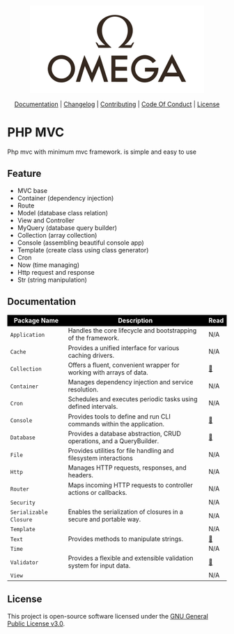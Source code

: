 <p align="center">
    <a href="https://omegamvc.github.io" target="_blank">
        <img src="https://github.com/omegamvc/omega-assets/blob/main/images/logo-omega.png" alt="Omega Logo">
    </a>
</p>

<p align="center">
    <a href="https://omegamvc.github.io">Documentation</a> |
    <a href="https://github.com/omegamvc/omegamvc.github.io/blob/main/README.md#changelog">Changelog</a> |
    <a href="https://github.com/omegamvc/omega/blob/main/CONTRIBUTING.md">Contributing</a> |
    <a href="https://github.com/omegamvc/omega/blob/main/CODE_OF_CONDUCT.md">Code Of Conduct</a> |
    <a href="https://github.com/omegamvc/omega/blob/main/LICENSE">License</a>
</p>

# PHP MVC

Php mvc with minimum mvc framework. is simple and easy to use

## Feature
- MVC base
- Container (dependency injection)
- Route
- Model (database class relation)
- View and Controller
- MyQuery (database query builder)
- Collection (array collection)
- Console (assembling beautiful console app)
- Template (create class using class generator)
- Cron
- Now (time managing)
- Http request and response
- Str (string manipulation)

## Documentation

<table>
  <thead style="background-color:black;color:white">
    <tr>
      <th>Package Name</th>
      <th>Description</th>
      <th>Read</th>
    </tr>
  </thead>
  <tbody>
    <tr>
        <td><code>Application</code></td>
        <td>Handles the core lifecycle and bootstrapping of the framework.</td>
        <td>N/A</td>
    </tr>
    <tr>
        <td><code>Cache</code></td>
        <td>Provides a unified interface for various caching drivers.</td>
        <td>N/A</td>
    </tr>
    <tr>
        <td><code>Collection</code></td>
        <td>Offers a fluent, convenient wrapper for working with arrays of data.</td>
        <td><a href="https://github.com/omegamvc/php-library/blob/main/docs/Collection.md" target="_blank">📖</a></td>
     </tr>
    <tr>
        <td><code>Container</code></td>
        <td>Manages dependency injection and service resolution.</td>
        <td>N/A</td>
    </tr>
    <tr>
        <td><code>Cron</code></td>
        <td>Schedules and executes periodic tasks using defined intervals.</td>
        <td>N/A</td>
    </tr>
    <tr>
        <td><code>Console</code></td>
        <td>Provides tools to define and run CLI commands within the application.</td>
        <td><a href="https://github.com/omegamvc/php-library/blob/main/docs/Console.md" target="_blank">📖</a></td>
     </tr>
     <tr>
        <td><code>Database</code></td>
        <td>Provides a database abstraction, CRUD operations, and a QueryBuilder.</td>
        <td><a href="https://github.com/omegamvc/php-library/blob/main/docs/Database.md" target="_blank">📖</a></td>
    </tr>
    <tr>
        <td><code>File</code></td>
        <td>Provides utilities for file handling and filesystem interactions</td>
        <td>N/A</td>
    </tr>
    <tr>
        <td><code>Http</code></td>
        <td>Manages HTTP requests, responses, and headers.</td>
        <td>N/A</td>
    </tr>
    <tr>
        <td><code>Router</code></td>
        <td>Maps incoming HTTP requests to controller actions or callbacks.</td>
        <td>N/A</td>
    </tr>
    <tr>
        <td><code>Security</code></td>
        <td></td>
        <td>N/A</td>
    </tr>
    <tr>
      <td><code>Serializable Closure</code></td>
      <td>Enables the serialization of closures in a secure and portable way.</td>
      <td>N/A</td>
    </tr>
    <tr>
        <td><code>Template</code></td>
        <td></td>
        <td>N/A</td>
    </tr>
    <tr>
      <td><code>Text</code></td>
      <td>Provides methods to manipulate strings.</td>
      <td><a href="https://github.com/omegamvc/php-library/blob/main/docs/Str.md" target="_blank">📖</a></td>
    </tr>
    <tr>
        <td><code>Time</code></td>
        <td></td>
        <td>N/A</td>
    </tr>
    <tr>
      <td><code>Validator</code></td>
      <td>Provides a flexible and extensible validation system for input data.</td>
      <td><a href="https://github.com/omegamvc/php-library/blob/main/docs/Validator.md" target="_blank">📖</a></td>
    </tr>
    <tr>
        <td><code>View</code></td>
        <td></td>
        <td>N/A</td>
    </tr>
  </tbody>
</table>


## License

This project is open-source software licensed under the [GNU General Public License v3.0](LICENSE).